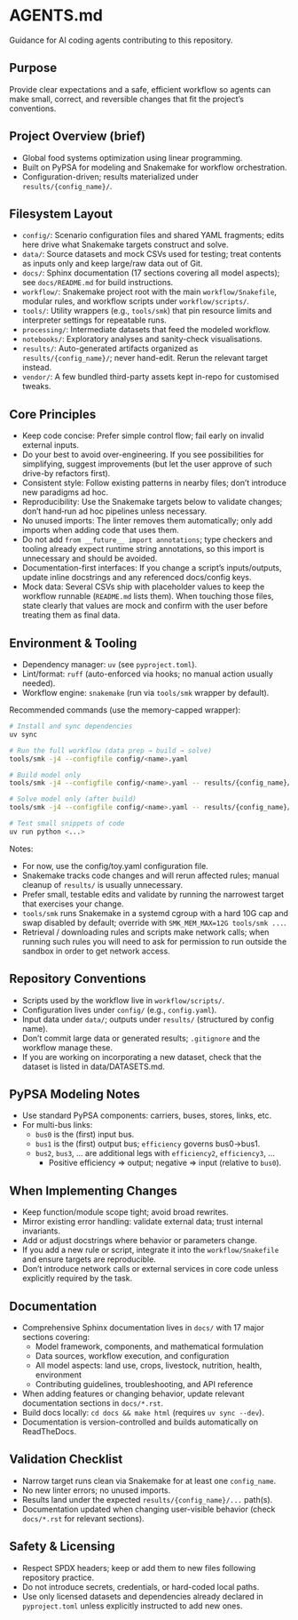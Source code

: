 <!--
SPDX-FileCopyrightText: 2025 Koen van Greevenbroek

SPDX-License-Identifier: CC-BY-4.0
-->

# AGENTS.md

Guidance for AI coding agents contributing to this repository.

## Purpose

Provide clear expectations and a safe, efficient workflow so agents can make small, correct, and reversible changes that fit the project’s conventions.

## Project Overview (brief)

- Global food systems optimization using linear programming.
- Built on PyPSA for modeling and Snakemake for workflow orchestration.
- Configuration-driven; results materialized under `results/{config_name}/`.

## Filesystem Layout

- `config/`: Scenario configuration files and shared YAML fragments; edits here drive what Snakemake targets construct and solve.
- `data/`: Source datasets and mock CSVs used for testing; treat contents as inputs only and keep large/raw data out of Git.
- `docs/`: Sphinx documentation (17 sections covering all model aspects); see `docs/README.md` for build instructions.
- `workflow/`: Snakemake project root with the main `workflow/Snakefile`, modular rules, and workflow scripts under `workflow/scripts/`.
- `tools/`: Utility wrappers (e.g., `tools/smk`) that pin resource limits and interpreter settings for repeatable runs.
- `processing/`: Intermediate datasets that feed the modeled workflow.
- `notebooks/`: Exploratory analyses and sanity-check visualisations.
- `results/`: Auto-generated artifacts organized as `results/{config_name}/`; never hand-edit. Rerun the relevant target instead.
- `vendor/`: A few bundled third-party assets kept in-repo for customised tweaks.

## Core Principles

- Keep code concise: Prefer simple control flow; fail early on invalid external inputs.
- Do your best to avoid over-engineering. If you see possibilities for simplifying, suggest improvements (but let the user approve of such drive-by refactors first).
- Consistent style: Follow existing patterns in nearby files; don’t introduce new paradigms ad hoc.
- Reproducibility: Use the Snakemake targets below to validate changes; don’t hand‑run ad hoc pipelines unless necessary.
- No unused imports: The linter removes them automatically; only add imports when adding code that uses them.
- Do not add `from __future__ import annotations`; type checkers and tooling already expect
  runtime string annotations, so this import is unnecessary and should be avoided.
- Documentation-first interfaces: If you change a script’s inputs/outputs, update inline docstrings and any referenced docs/config keys.
- Mock data: Several CSVs ship with placeholder values to keep the workflow runnable (`README.md` lists them). When touching those files, state clearly that values are mock and confirm with the user before treating them as final data.

## Environment & Tooling

- Dependency manager: `uv` (see `pyproject.toml`).
- Lint/format: `ruff` (auto-enforced via hooks; no manual action usually needed).
- Workflow engine: `snakemake` (run via `tools/smk` wrapper by default).

Recommended commands (use the memory-capped wrapper):

```bash
# Install and sync dependencies
uv sync

# Run the full workflow (data prep → build → solve)
tools/smk -j4 --configfile config/<name>.yaml

# Build model only
tools/smk -j4 --configfile config/<name>.yaml -- results/{config_name}/build/model.nc

# Solve model only (after build)
tools/smk -j4 --configfile config/<name>.yaml -- results/{config_name}/solved/model.nc

# Test small snippets of code
uv run python <...>
```

Notes:

- For now, use the config/toy.yaml configuration file.
- Snakemake tracks code changes and will rerun affected rules; manual cleanup of `results/` is usually unnecessary.
- Prefer small, testable edits and validate by running the narrowest target that exercises your change.
- `tools/smk` runs Snakemake in a systemd cgroup with a hard 10G cap and swap disabled by default; override with `SMK_MEM_MAX=12G tools/smk ...`.
- Retrieval / downloading rules and scripts make network calls; when running such rules you will need to ask for permission to run outside the sandbox in order to get network access.

## Repository Conventions

- Scripts used by the workflow live in `workflow/scripts/`.
- Configuration lives under `config/` (e.g., `config.yaml`).
- Input data under `data/`; outputs under `results/` (structured by config name).
- Don’t commit large data or generated results; `.gitignore` and the workflow manage these.
- If you are working on incorporating a new dataset, check that the dataset is listed in data/DATASETS.md.

## PyPSA Modeling Notes

- Use standard PyPSA components: carriers, buses, stores, links, etc.
- For multi-bus links:
  - `bus0` is the (first) input bus.
  - `bus1` is the (first) output bus; `efficiency` governs bus0→bus1.
  - `bus2`, `bus3`, … are additional legs with `efficiency2`, `efficiency3`, …
    - Positive efficiency ⇒ output; negative ⇒ input (relative to `bus0`).

## When Implementing Changes

- Keep function/module scope tight; avoid broad rewrites.
- Mirror existing error handling: validate external data; trust internal invariants.
- Add or adjust docstrings where behavior or parameters change.
- If you add a new rule or script, integrate it into the `workflow/Snakefile` and ensure targets are reproducible.
- Don’t introduce network calls or external services in core code unless explicitly required by the task.

## Documentation

- Comprehensive Sphinx documentation lives in `docs/` with 17 major sections covering:
  - Model framework, components, and mathematical formulation
  - Data sources, workflow execution, and configuration
  - All model aspects: land use, crops, livestock, nutrition, health, environment
  - Contributing guidelines, troubleshooting, and API reference
- When adding features or changing behavior, update relevant documentation sections in `docs/*.rst`.
- Build docs locally: `cd docs && make html` (requires `uv sync --dev`).
- Documentation is version-controlled and builds automatically on ReadTheDocs.

## Validation Checklist

- Narrow target runs clean via Snakemake for at least one `config_name`.
- No new linter errors; no unused imports.
- Results land under the expected `results/{config_name}/...` path(s).
- Documentation updated when changing user-visible behavior (check `docs/*.rst` for relevant sections).

## Safety & Licensing

- Respect SPDX headers; keep or add them to new files following repository practice.
- Do not introduce secrets, credentials, or hard-coded local paths.
- Use only licensed datasets and dependencies already declared in `pyproject.toml` unless explicitly instructed to add new ones.
